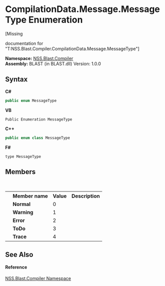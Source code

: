 # CompilationData.Message.MessageType Enumeration
 

\[Missing <summary> documentation for "T:NSS.Blast.Compiler.CompilationData.Message.MessageType"\]

**Namespace:**&nbsp;<a href="26a25caa-f50b-92ad-f15c-dbb9db1493ae.md">NSS.Blast.Compiler</a><br />**Assembly:**&nbsp;BLAST (in BLAST.dll) Version: 1.0.0

## Syntax

**C#**<br />
``` C#
public enum MessageType
```

**VB**<br />
``` VB
Public Enumeration MessageType
```

**C++**<br />
``` C++
public enum class MessageType
```

**F#**<br />
``` F#
type MessageType
```


## Members
&nbsp;<table><tr><th></th><th>Member name</th><th>Value</th><th>Description</th></tr><tr><td /><td target="F:NSS.Blast.Compiler.CompilationData.Message.MessageType.Normal">**Normal**</td><td>0</td><td /></tr><tr><td /><td target="F:NSS.Blast.Compiler.CompilationData.Message.MessageType.Warning">**Warning**</td><td>1</td><td /></tr><tr><td /><td target="F:NSS.Blast.Compiler.CompilationData.Message.MessageType.Error">**Error**</td><td>2</td><td /></tr><tr><td /><td target="F:NSS.Blast.Compiler.CompilationData.Message.MessageType.ToDo">**ToDo**</td><td>3</td><td /></tr><tr><td /><td target="F:NSS.Blast.Compiler.CompilationData.Message.MessageType.Trace">**Trace**</td><td>4</td><td /></tr></table>

## See Also


#### Reference
<a href="26a25caa-f50b-92ad-f15c-dbb9db1493ae.md">NSS.Blast.Compiler Namespace</a><br />